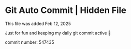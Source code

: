 # Git Auto Commit | Hidden File

This file was added Feb 12, 2025

Just for fun and keeping my daily git commit active 🤪

commit number: 547435
